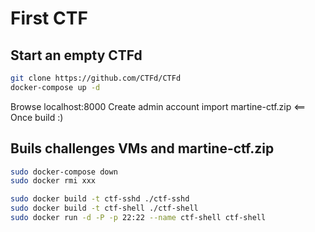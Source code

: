 # First CTF



## Start an empty CTFd

```bash
git clone https://github.com/CTFd/CTFd
docker-compose up -d
```

Browse localhost:8000 
Create admin account
import martine-ctf.zip  <== Once build :)


## Buils challenges VMs and martine-ctf.zip

```bash
sudo docker-compose down
sudo docker rmi xxx
```

```bash
sudo docker build -t ctf-sshd ./ctf-sshd
sudo docker build -t ctf-shell ./ctf-shell
sudo docker run -d -P -p 22:22 --name ctf-shell ctf-shell
```